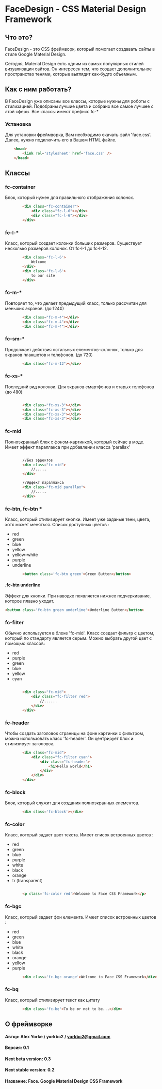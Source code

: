 # FaceDesign - CSS Material Design Framework

## Что это?

FaceDesign - это CSS фреймворк, который помогает создавать сайты в стиле Google Material Design. 

Сегодня, Material Design есть одним из самых популярных стилей визуализации сайтов. Он интересен тем, что создает дополнительное пространство тенями, которые выглядит как-будто объемным. 
## Как с ним работать?

В FaceDesign уже описаны все классы, которые нужны для роботы с стилизацией. Подобраны лучшие цвета и собрано все самое лучшее с этой сферы. 
Все классы имеют префикс fc-*

### Установка
Для установки фреймворка, Вам необходимо скачать файл 'face.css'. Далее, нужно подключить его в Вашем HTML файле. 
```html
	<head>
		<link rel='stylesheet' href='face.css' />
	</head>
```

## Классы

### fc-container	
Блок, который нужен для правильного отображения колонок.
```html
		<div class="fc-container">
			<div class="fc-l-6"></div>
			<div class="fc-l-6"></div>
		</div>
```
### fc-l-*
Класс, который создает колонки больших размеров. Существует несколько размеров колонок. От fc-l-1 до fc-l-12. 
```html
		<div class='fc-l-6'>
			Welcome
		</div>
		<div class='fc-l-6'>
			to our site
		</div>
```
### fc-m-*
Повторяет то, что делает предыдущий класс, только рассчитан для меньших экранов. (до 1240)
```html
		<div class="fc-m-4"></div>
		<div class="fc-m-4"></div>
		<div class="fc-m-4"></div>
```
### fc-sm-*
Продолжает действия остальных елементов-колонок, только для экранов планшетов и телефонов. (до 720)

```html
		<div class="fc-m-12"></div>
```

### fc-xs-*
Последний вид колонок. Для экранов смартфонов и старых телефонов (до 480)
```html

		<div class="fc-xs-3"></div>
		<div class="fc-xs-3"></div>
		<div class="fc-xs-3"></div>
		<div class="fc-xs-3"></div>
```

### fc-mid
Полноэкранный блок с фоном-картинкой, который сейчас в моде. Имеет эффект параллакса при добавлении класса 'parallax'
```html

		//Без эффектов
		<div class="fc-mid">
			//.....
		</div>

		//Эффект параллакса
		<div class="fc-mid parallax">
			//.....
		</div>
```

### fc-btn, fc-btn *
Класс, который стилизирует кнопки. Имеет уже заданые тени, цвета, хотя может меняться. 
Список доступных цветов :
* red
* green
* blue
* yellow
* yellow-white
* purple
* underline

```html
		<button class='fc-btn green'>Green Button</button>

```

#### .fc-btn underline

Эффект для кнопки. При наводке появляется нижнее подчеркивание, которое плавно уходит.

```html
<button class='fc-btn green underline'>Underline Button</button>
```

### fc-filter
Обычно используется в блоке 'fc-mid'. Класс создает фильтр с цветом, который по стандарту является серым. Можно выбрать другой цвет с помощью классов: 
* red
* purple
* green
* blue
* yellow
* cyan
```html

		<div class="fc-mid">
			<div class="fc-filter red">
				//......
			</div>
		</div>
```

### fc-header
Чтобы создать заголовок страницы на фоне картинки с фильтром, можна использовать класс 'fc-header'. Он центрирует блок и стилизирует заголовок.
```html
		<div class="fc-mid">
			<div class="fc-filter cyan">
				<div class="fc-header">
					<h1>Hello world</h1>
				</div>
			</div>
		</div>
```

### fc-block
Блок, который служит для создания полноэкранных елементов.
```html
		<div class='fc-block'></div>
```

### fc-color
Класс, который задает цвет текста. Имеет список встроенных цветов :
* red
* green
* blue
* purple
* white
* black
* orange
* tr (transparent)
```html

		<p class='fc-color red'>Welcome to Face CSS Framework</p>
```

### fc-bgc
Класс, который задает фон елемента. Имеет список встроенных цветов : 
* red
* green
* blue
* white
* black
* orange
* yellow
* purple

```html
		<div class='fc-bgc orange'>Welcome to Face CSS Framework</div>
```

### fc-bq
Класс, который стилизирует текст как цитату
```html
		<div class='fc-bq'>To be or not to be...</div>
```
## О фреймворке

#### Автор: Alex Yorke / yorkbc2 / <yorkbc2@gmail.com>
#### Версия: 0.1 
#### Next beta version: 0.3
#### Next stable version: 0.2
#### Название: Face. Google Material Design CSS Framework
